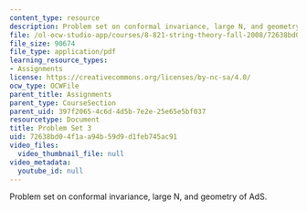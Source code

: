 ```yaml
---
content_type: resource
description: Problem set on conformal invariance, large N, and geometry of AdS.
file: /ol-ocw-studio-app/courses/8-821-string-theory-fall-2008/72638bd04f1aa94b59d9d1feb745ac91_pset03.pdf
file_size: 90674
file_type: application/pdf
learning_resource_types:
- Assignments
license: https://creativecommons.org/licenses/by-nc-sa/4.0/
ocw_type: OCWFile
parent_title: Assignments
parent_type: CourseSection
parent_uid: 397f2065-4c6d-4d5b-7e2e-25e65e5bf037
resourcetype: Document
title: Problem Set 3
uid: 72638bd0-4f1a-a94b-59d9-d1feb745ac91
video_files:
  video_thumbnail_file: null
video_metadata:
  youtube_id: null
---
```

Problem set on conformal invariance, large N, and geometry of AdS.